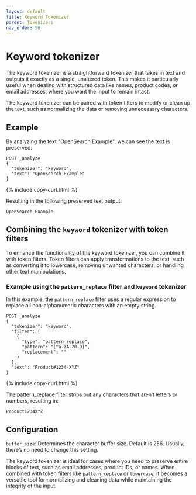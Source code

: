 ```yaml
---
layout: default
title: Keyword Tokenizer
parent: Tokenizers
nav_order: 50
---
```


# Keyword tokenizer

The keyword tokenizer is a straightforward tokenizer that takes in text and outputs it exactly as a single, unaltered token. This makes it particularly useful when dealing with structured data like names, product codes, or email addresses, where you want the input to remain intact. 

The keyword tokenizer can be paired with token filters to modify or clean up the text, such as normalizing the data or removing unnecessary characters.

## Example 

By analyzing the text "OpenSearch Example", we can see the text is preserved:
 
```
POST _analyze
{
  "tokenizer": "keyword",
  "text": "OpenSearch Example"
}
```
{% include copy-curl.html %}

Resulting in the following preserved text output:

```
OpenSearch Example 
```

## Combining the `keyword` tokenizer with token filters

To enhance the functionality of the keyword tokenizer, you can combine it with token filters. Token filters can apply transformations to the text, such as converting it to lowercase, removing unwanted characters, or handling other text manipulations.

### Example using the `pattern_replace` filter and `keyword` tokenizer

In this example, the `pattern_replace` filter uses a regular expression to replace all non-alphanumeric characters with an empty string.

```
POST _analyze
{
  "tokenizer": "keyword",
  "filter": [
    {
      "type": "pattern_replace",
      "pattern": "[^a-zA-Z0-9]",
      "replacement": ""
    }
  ],
  "text": "Product#1234-XYZ"
}
```
{% include copy-curl.html %}

The pattern_replace filter strips out any characters that aren’t letters or numbers, resulting in:

```
Product1234XYZ
```

## Configuration

`buffer_size`: Determines the character buffer size. Default is 256. Usually, there’s no need to change this setting.

The keyword tokenizer is ideal for cases where you need to preserve entire blocks of text, such as email addresses, product IDs, or names. When combined with token filters like `pattern_replace` or `lowercase`, it becomes a versatile tool for normalizing and cleaning data while maintaining the integrity of the input.
